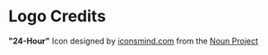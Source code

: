 # Logo Credits

**"24-Hour"** Icon designed by [iconsmind.com](http://www.thenounproject.com/imicons) from the [Noun Project](http://www.thenounproject.com)
